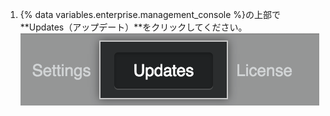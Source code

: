 1. {% data variables.enterprise.management_console %}の上部で**Updates（アップデート）**をクリックしてください。 ![アップデートメニューアイテム](/assets/images/enterprise/management-console/updates_tab.png)
